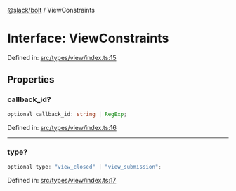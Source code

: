 [@slack/bolt](../index.md) / ViewConstraints

# Interface: ViewConstraints

Defined in: [src/types/view/index.ts:15](https://github.com/slackapi/bolt-js/blob/main/src/types/view/index.ts#L15)

## Properties

### callback\_id?

```ts
optional callback_id: string | RegExp;
```

Defined in: [src/types/view/index.ts:16](https://github.com/slackapi/bolt-js/blob/main/src/types/view/index.ts#L16)

***

### type?

```ts
optional type: "view_closed" | "view_submission";
```

Defined in: [src/types/view/index.ts:17](https://github.com/slackapi/bolt-js/blob/main/src/types/view/index.ts#L17)
